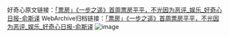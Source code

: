 好奇心原文链接：[「票房」《一步之遥》首周票房平平，不光因为恶评_娱乐_好奇心日报-俞斯译](https://www.qdaily.com/articles/4648.html)
WebArchive归档链接：[「票房」《一步之遥》首周票房平平，不光因为恶评_娱乐_好奇心日报-俞斯译](http://web.archive.org/web/20190623162415/https://www.qdaily.com/articles/4648.html)
![image](http://ww3.sinaimg.cn/large/007d5XDply1g3w5nkidaaj30u03bxhdt)